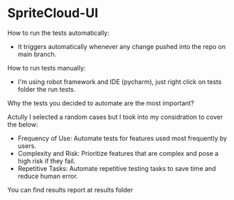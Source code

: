 # SpriteCloud-UI
How to run the tests automatically:
- It triggers automatically whenever any change pushed into the repo on main branch.

How to run tests manually:
- I'm using robot framework and IDE (pycharm), just right click on tests folder the run tests.

Why the tests you decided to automate are the most important?

Actully I selected a random cases but I took into my considration to cover the below:

- Frequency of Use: Automate tests for features used most frequently by users.
- Complexity and Risk: Prioritize features that are complex and pose a high risk if they fail.
- Repetitive Tasks: Automate repetitive testing tasks to save time and reduce human error.


You can find results report at results folder
